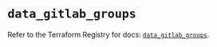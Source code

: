 # `data_gitlab_groups`

Refer to the Terraform Registry for docs: [`data_gitlab_groups`](https://registry.terraform.io/providers/gitlabhq/gitlab/17.3.1/docs/data-sources/groups).
